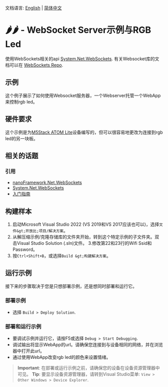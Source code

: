 文档语言: [English](README.md) | [简体中文](README.zh-cn.md)

# 🌶️🌶️ - WebSocket Server示例与RGB Led

使用WebSockets相关的api [System.Net.WebSockets](http://docs.nanoframework.net/api/System.Net.WebSockets.html). 有关Websocket库的文档可以在 [WebSockets Repo](https://github.com/nanoframework/System.Net.WebSockets).

## 示例

这个例子展示了如何使用Websocket服务器，一个Webserver托管一个WebApp来控制rgb led。

## 硬件要求

这个示例是为[M5Stack ATOM Lite](https://shop.m5stack.com/products/atom-lite-esp32-development-kit)设备编写的，但可以很容易地更改为连接到rgb led的另一块板。

## 相关的话题

### 引用

- [nanoFramework.Net.WebSockets](https://github.com/nanoframework/System.Net.WebSockets/blob/develop/README.md)
- [System.Net.WebSockets](http://docs.nanoframework.net/api/System.Net.WebSockets.html)
- [入门指南](https://www.feiko.io/posts/2022-01-03-getting-started-with-net-nanoframework)

## 构建样本

1. 启动Microsoft Visual Studio 2022 (VS 2019和VS 2017应该也可以)，选择`文件&gt;开放比;项目/解决方案`。
2. 从解压缩示例/克隆存储库的文件夹开始，转到这个特定示例的子文件夹。双击Visual Studio Solution (.sln)文件。
3.修改第22和23行的Wifi Ssid和Password。
4. 按`Ctrl+Shift+B`，或选择`Build &gt;构建解决方案`。

## 运行示例

接下来的步骤取决于您是只想部署示例，还是想同时部署和运行它。

### 部署示例

- 选择 `Build > Deploy Solution`.

### 部署和运行示例

- 要调试示例并运行它，请按F5或选择 `Debug > Start Debugging`.
- 调试输出将显示WebApp的url。请确保您连接到与设备相同的网络，并在浏览器中打开此url。
- 通过使用WebApp改变rgb led的颜色来设置情绪。

> **Important**: 在部署或运行示例之前，请确保您的设备在设备资源管理器中可见。
> **Tip**: 要显示设备资源管理器，请转到Visual Studio菜单: `View > Other Windows > Device Explorer`.

